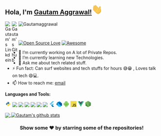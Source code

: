 ## Hola, I'm [Gautam Aggrawal!]()<img src="https://github.com/ABSphreak/ABSphreak/blob/master/gifs/Hi.gif" width="35px">

<a href="https://www.linkedin.com/in/gautamaggrawalmzn/">
  <img align="left" alt="Gautam's Linkdein" width="22px" src="https://cdn.jsdelivr.net/npm/simple-icons@v3/icons/linkedin.svg" />
</a>
<a href="https://github.com/Gautamaggrawal">
  <img align="left" alt="Gautam's Github" width="22px" src="https://cdn.jsdelivr.net/npm/simple-icons@v3/icons/github.svg" />
</a>
<p align="left"> <img src="https://komarev.com/ghpvc/?username=Gautamaggrawal&label=Views&color=brightgreen&style=plastic" alt="Gautamaggrawal" /> </p>
<br/>

 [![Open Source Love](https://badges.frapsoft.com/os/v2/open-source.svg?v=103)](https://github.com/Gautamaggrawal) 
 [![Awesome](https://cdn.rawgit.com/sindresorhus/awesome/d7305f38d29fed78fa85652e3a63e154dd8e8829/media/badge.svg)](https://github.com/Gautamaggrawal)



- 🔭 I’m currently working on A lot of Private Repos.
- 🌱 I’m currently learning new Technologies.
- 💬 Ask me about tech related stuff.
- ⚡ Fun fact: Can surf websites and tech stuffs for hours 😅😁 , Loves talk on tech 😄💻.
- 📫 How to reach me: [email](gautamaggrawalmzn@gmail.com) 

**Languages and Tools:**  

<code><img height="20" src="https://raw.githubusercontent.com/github/explore/80688e429a7d4ef2fca1e82350fe8e3517d3494d/topics/python/python.png"></code>
<code><img height="20" src="https://icongr.am/devicon/c-original.svg"></code>
<code><img height="20" src="https://icongr.am/devicon/linux-original.svg"></code>
<code><img height="20" src="https://icongr.am/devicon/cplusplus-original.svg"></code>
<code><img height="20" src="https://icongr.am/devicon/mysql-original-wordmark.svg"></code>
<code><img height="20" src="https://icongr.am/devicon/git-original-wordmark.svg"></code>
<code><img height="20" src="https://icongr.am/devicon/cplusplus-original.svg"></code>
<code><img height="20" src="https://raw.githubusercontent.com/github/explore/80688e429a7d4ef2fca1e82350fe8e3517d3494d/topics/flutter/flutter.png"></code>
<code><img height="20" src="https://raw.githubusercontent.com/github/explore/80688e429a7d4ef2fca1e82350fe8e3517d3494d/topics/dart/dart.png"></code>
<code><img height="20" src="https://raw.githubusercontent.com/github/explore/80688e429a7d4ef2fca1e82350fe8e3517d3494d/topics/android/android.png"></code>
<code><img height="20" src="https://raw.githubusercontent.com/github/explore/80688e429a7d4ef2fca1e82350fe8e3517d3494d/topics/javascript/javascript.png"></code>
<code><img height="20" src="https://raw.githubusercontent.com/github/explore/80688e429a7d4ef2fca1e82350fe8e3517d3494d/topics/vue/vue.png"></code>
<code><img height="20" src="https://raw.githubusercontent.com/github/explore/80688e429a7d4ef2fca1e82350fe8e3517d3494d/topics/nodejs/nodejs.png"></code>    


<a href="https://github.com/Gautamaggrawal">
  <img align="center" src="https://github-readme-stats.vercel.app/api/top-langs/?username=Gautamaggrawal&theme=dark" />
</a>
<a href="https://github.com/Gautamaggrawal">
 <img align="center" src="https://github-readme-stats.vercel.app/api?username=Gautamaggrawal&show_icons=true&theme=dracula&line_height=27" alt="Gautam's github stats"/>
</a>



<div align="center">

### Show some ❤️ by starring some of the repositories!

</div>
